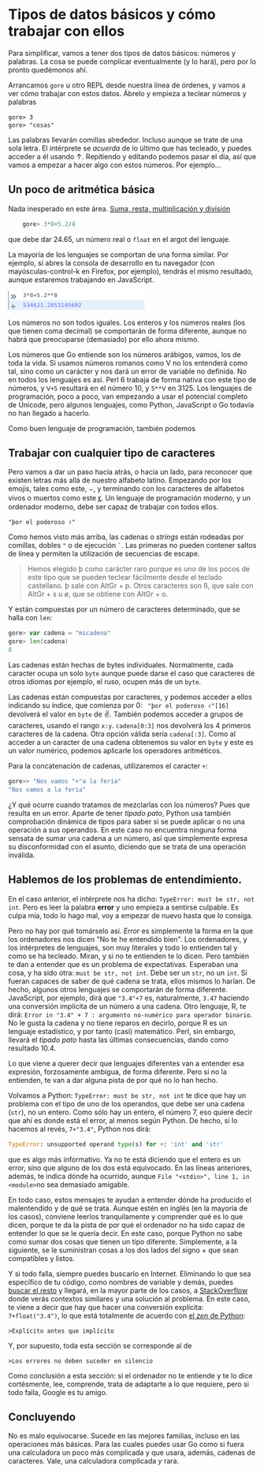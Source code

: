 # Tipos de datos básicos y cómo trabajar con ellos

Para simplificar, vamos a tener dos tipos de datos básicos: números y
palabras. La cosa se puede complicar eventualmente (y lo hará), 
pero por lo pronto
quedémonos ahí.

Arrancamos `gore` u otro REPL desde nuestra línea de órdenes, y vamos
a ver cómo trabajar con estos datos. Ábrelo y 
empieza a teclear números y palabras

	gore> 3
	gore> "cosas"
	
Las palabras llevarán comillas alrededor. Incluso aunque se trate de
una sola letra. El intérprete se *acuerda* de lo último que has
tecleado, y puedes acceder a él usando ↑. Repitiendo y editando
podemos pasar el día, así que vamos a empezar a hacer algo con
estos números. Por ejemplo...

## Un poco de aritmética básica

Nada inesperado en este
área. [Suma, resta, multiplicación y división](https://golang.org/ref/spec#Arithmetic_operators)
```go
	gore> 3*8+5.2/8
```	
	
que debe dar 24.65, un número real o `float` en el argot del
lenguaje. 

La mayoría de los lenguajes se comportan de una forma similar. Por ejemplo, si abres la consola de
desarrollo en tu navegador (con mayúsculas-control-k en Firefox, por
ejemplo), tendrás el mismo resultado, aunque estaremos trabajando en JavaScript.

![Resultado en la consola de desarrollo de JavaScript](../img/js-resultado.png)
	
Los números no son todos iguales. Los enteros y los números reales
(los que tienen coma decimal) se comportarán de forma diferente,
aunque no habrá que preocuparse (demasiado) por ello ahora mismo. 

Los números que Go entiende son los números arábigos, vamos, 
los de toda la vida. Si usamos números romanos como Ⅴ no los entenderá como tal, 
sino como un carácter y nos dará un error de variable no definida. No en todos
los lenguajes es así. Perl 6 trabaja de forma nativa con este tipo de números,
y `Ⅴ+5` resultará en el número 10, y `5**Ⅴ` en 3125. Los lenguajes de
programación, poco a poco, van empezando a usar el potencial completo de
Unicode, pero algunos lenguajes, como Python, JavaScript o Go todavía no han
llegado a hacerlo.

Como buen lenguaje de programación, también podemos

## Trabajar con cualquier tipo de caracteres

Pero vamos a dar un paso hacia atrás, o hacia un lado, para reconocer
que existen letras más allá de nuestro alfabeto latino. Empezando por
los emojis, tales como este, ⌣, y terminando con los caracteres de
alfabetos vivos o muertos como
este [ꡡ](https://es.wikipedia.org/wiki/Alfabeto_%27Phags-pa). Un
lenguaje de programación moderno, y un ordenador moderno, debe ser
capaz de trabajar con todos ellos.

	"þor el poderoso ✌"

Como hemos visto más arriba, las cadenas o *strings* están rodeadas
por comillas, dobles `"` o de ejecución <code>`</code>. Las primeras 
no pueden contener saltos de línea y permiten la utilización de secuencias
de escape.

>Hemos elegido þ como carácter raro porque es uno de los pocos de este
>tipo que se pueden teclear fácilmente desde el teclado castellano. þ
>sale con AltGr + p. Otros caracteres son ß, que sale con AltGr + s u
>ø, que se obtiene con AltGr + o.

Y están compuestas por un número de caracteres
determinado, que se halla con `len`:
```go
gore> var cadena = "micadena"
gore> len(cadena)
8
```
Las cadenas están hechas de bytes individuales. Normalmente, cada caracter
ocupa un solo `byte` aunque puede darse el caso que caracteres de otros idiomas
por ejemplo, el ruso, ocupen más de un `byte`.


Las cadenas están compuestas por caracteres, y podemos acceder a ellos
indicando su índice, que comienza por 0: ` "þor el poderoso ✌"[16]`
devolverá el valor en `byte` de ✌.  También podemos acceder a grupos de
caracteres, usando el rango `x:y`. `cadena[0:3]` nos devolverá los 4 primeros
caracteres de la cadena. Otra opción válida sería `cadena[:3]`. Como al acceder
a un caracter de una cadena obtenemos su valor en `byte` y este es un valor
numérico, podemos aplicarle los operadores aritméticos. 

Para la concatenación de cadenas, utilizaremos el caracter `+`:

```go
gore>> "Nos vamos "+"a la feria"
"Nos vamos a la feria"
```

¿Y qué ocurre cuando tratamos de mezclarlas con los números? Pues que 
resulta en un error. Aparte de tener *tipado pato*, Python usa también
comprobación dinámica de tipos para saber si se puede aplicar o no una 
operación a sus operandos. En este caso no encuentra ninguna forma sensata de
sumar una cadena a un número, así que simplemente expresa su disconformidad
con el asunto, diciendo que se trata de una operación inválida.


## Hablemos de los problemas de entendimiento.

En el caso anterior, el intérprete nos ha dicho: `TypeError: must be
str, not int`. Pero es leer la palabra **error** y uno empieza a
sentirse culpable. Es culpa mía, todo lo hago mal, voy a empezar de
nuevo hasta que lo consiga.

Pero no hay por qué tomárselo así. *Error* es simplemente la forma en
la que los ordenadores nos dicen "No te he entendido bien". Los
ordenadores, y los intérpretes de lenguajes, son muy literales y todo
lo entienden tal y como se ha tecleado. Miran, y si no te entienden te
lo dicen. Pero también te dan a entender que es un problema de
expectativas. Esperaban una cosa, y ha sido otra: `must be str, not
int`. Debe ser un `str`, no un `int`. Si fueran capaces de saber de
qué cadena se trata, ellos mismos lo harían. De hecho, algunos otros
lenguajes se comportarán de forma diferente. JavaScript, por ejemplo,
dirá que `"3.4"+7` es, naturalmente, `3.47` haciendo una conversión
implícita de un número a una cadena. Otro lenguaje, R, te dirá: `Error
in "3.4" + 7 : argumento no-numérico para operador binario`. No le
gusta la cadena y no tiene reparos en decirlo, porque R es un lenguaje
estadístico, y por tanto (casi) matemático. Perl, sin embargo, llevará
el *tipado pato* hasta las últimas consecuencias, dando como resultado
10.4. 

Lo que viene a querer decir que lenguajes diferentes van a entender
esa expresión, forzosamente ambigua, de forma diferente. Pero si no la entienden,
te van a dar alguna pista de por qué no lo han hecho.

Volvamos a Python: `TypeError: must be str, not int` te
dice que hay un problema con el tipo de uno de los operandos, que debe
ser una cadena (`str`), no un entero. Como sólo hay un entero, el
número 7, eso quiere decir que ahí es donde está el error, al menos
según Python. De hecho, si lo hacemos al revés, `7+"3.4"`, Python nos
dirá:

```python
TypeError: unsupported operand type(s) for +: 'int' and 'str'
```
que es algo más informativo. Ya no te está diciendo que el entero es
un error, sino que alguno de los dos está equivocado. En las líneas
anteriores, además, te indica dónde ha ocurrido, aunque `File
"<stdin>", line 1, in <module>`no sea demasiado amigable. 

En todo caso, estos mensajes te ayudan a entender dónde ha producido
el malentendido y de qué se trata. Aunque estén en inglés (en la
mayoría de los casos), conviene leerlos tranquilamente y comprender
qué es lo que dicen, porque te da la pista de por qué el ordenador no
ha sido capaz de entender lo que se le quería decir. En este caso,
porque Python no sabe como sumar dos cosas que tienen un tipo
diferente. Simplemente, a la siguiente, se le suministran cosas a los
dos lados del signo + que sean compatibles y listos.

Y si todo falla, siempre puedes buscarlo en Internet. Eliminando lo
que sea específico de tu código, como nombres de variable y demás,
puedes
[buscar el resto](https://www.google.es/search?client=ubuntu&channel=fs&q=TypeError%3A+unsupported+operand+type%28s%29+for+%2B&ie=utf-8&oe=utf-8&gfe_rd=cr&ei=1VxHWYD8BvKJ8QfWtZu4Aw) y
llegará, en la mayor parte de los casos,
a
[StackOverflow](https://stackoverflow.com/questions/2376464/typeerror-unsupported-operand-types-for-str-and-int) donde
verás contextos similares y una solución al problema. En este caso, te
viene a decir que hay que hacer una conversión explícita:
`7+float("3.4")`, lo que está totalmente de acuerdo
con [el *zen* de Python](https://hipertextual.com/2011/02/zen-python): 

	>Explícito antes que implícito
	
Y, por supuesto, toda esta sección se corresponde al de

	>Los errores no deben suceder en silencio
	
Como conclusión a esta sección: si el ordenador no te entiende y te
lo dice cortésmente, lee, comprende, trata de adaptarte a lo que
requiere, pero si todo falla, Google es tu amigo.

## Concluyendo

No es malo equivocarse. Sucede en las mejores familias, incluso en las
operaciones más básicas. Para las cuales puedes usar Go como si
fuera una calculadora un poco más complicada y que usara, además,
cadenas de caracteres. Vale, una calculadora complicada *y* rara. 
